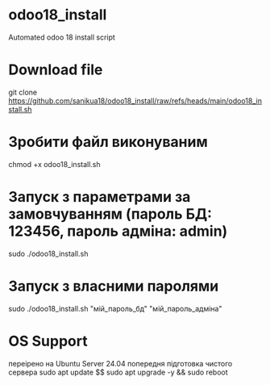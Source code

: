 # odoo18_install
Automated odoo 18 install script

# Download file
git clone https://github.com/sanikua18/odoo18_install/raw/refs/heads/main/odoo18_install.sh

# Зробити файл виконуваним
chmod +x odoo18_install.sh

# Запуск з параметрами за замовчуванням (пароль БД: 123456, пароль адміна: admin)
sudo ./odoo18_install.sh

# Запуск з власними паролями
sudo ./odoo18_install.sh "мій_пароль_бд" "мій_пароль_адміна"


# OS Support
переірено на Ubuntu Server 24.04
попередня підготовка чистого сервера
sudo apt update $$ sudo apt upgrade -y && sudo reboot
